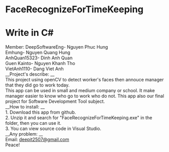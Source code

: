 # FaceRecognizeForTimeKeeping
# Write in C#
Member: 
    DeepSoftwareEng- Nguyen Phuc Hung<br>
    Emhung- Nguyen Quang Hung<br>
    AnhQuan15323- Dinh Anh Quan<br>
    Guen Kainto- Nguyen Khanh Tho<br>
    VietAnh1110- Dang Viet Anh<br>
__Project's describe: __<br>
    This project using openCV to detect worker's faces then annouce manager that they did go to work today.<br>
    This app can be used in small and medium company or school. It make manager easier to know who go to work who do not.
    This app also our final project for Software Development Tool subject.<br>
__How to install: __<br>
    1. Download this app from github.<br>
    2. Unzip it and search for "FaceRecognizeForTimeKeeping.exe" in the folder, then you can use it.<br>
    3. You can view source code in Visual Studio.<br>
__Any problem: __<br>
    Email: deepit2507@gmail.com<br>
    Peace!
